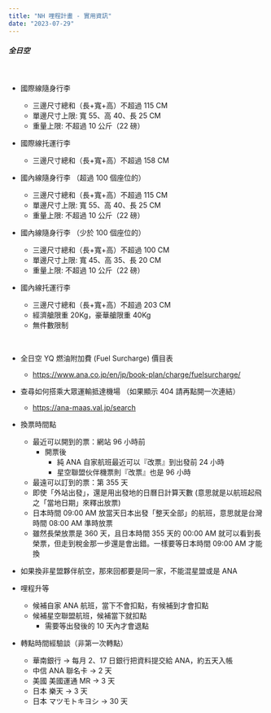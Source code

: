```yaml
---
title: "NH 哩程計畫 - 實用資訊"
date: "2023-07-29"
---
```


##### 全日空


</br>

* 國際線隨身行李
    * 三邊尺寸總和（長+寬+高）不超過 115 CM
    * 單邊尺寸上限: 寬 55、高 40、長 25 CM
    * 重量上限: 不超過 10 公斤（22 磅）

* 國際線托運行李
    * 三邊尺寸總和（長+寬+高）不超過 158 CM

* 國內線隨身行李 （超過 100 個座位的）
    * 三邊尺寸總和（長+寬+高）不超過 115 CM
    * 單邊尺寸上限: 寬 55、高 40、長 25 CM
    * 重量上限: 不超過 10 公斤（22 磅）

* 國內線隨身行李 （少於 100 個座位的）
    * 三邊尺寸總和（長+寬+高）不超過 100 CM
    * 單邊尺寸上限: 寬 45、高 35、長 20 CM
    * 重量上限: 不超過 10 公斤（22 磅）

* 國內線托運行李
    * 三邊尺寸總和（長+寬+高）不超過 203 CM
    * 經濟艙限重 20Kg，豪華艙限重 40Kg
    * 無件數限制

</br>

* 全日空 YQ 燃油附加費 (Fuel Surcharge) 價目表
    * https://www.ana.co.jp/en/jp/book-plan/charge/fuelsurcharge/

* 查尋如何搭乘大眾運輸抵達機場 （如果顯示 404 請再點開一次連結）
    * https://ana-maas.val.jp/search  

* 換票時間點
    * 最近可以開到的票：網站 96 小時前
        * 開票後
            * 純 ANA 自家航班最近可以『改票』到出發前 24 小時
            * 星空聯盟伙伴機票則『改票』也是 96 小時
    * 最遠可以訂到的票：第 355 天
    * 即使「外站出發」，還是用出發地的日曆日計算天數 (意思就是以航班起飛之「當地日期」來釋出放票)
    * 日本時間 09:00 AM 放當天日本出發「整天全部」的航班，意思就是台灣時間 08:00 AM 準時放票
    * 雖然長榮放票是 360 天，且日本時間 355 天的 00:00 AM 就可以看到長榮票，但走到稅金那一步還是會出錯。一樣要等日本時間 09:00 AM 才能換

* 如果換非星盟夥伴航空，那來回都要是同一家，不能混星盟或是 ANA

* 哩程升等
    * 候補自家 ANA 航班，當下不會扣點，有候補到才會扣點
    * 候補星空聯盟航班，候補當下就扣點
        * 需要等出發後的 10 天內才會退點 


* 轉點時間經驗談（非第一次轉點）
    * 華南銀行 -> 每月 2、17 日銀行把資料提交給 ANA，約五天入帳
    * 中信 ANA 聯名卡 ->  2 天
    * 美國 美國運通 MR -> 3 天
    * 日本 樂天 -> 3 天
    * 日本 マツモトキヨシ -> 30 天


